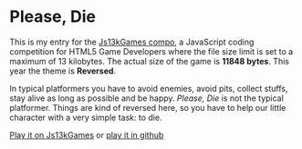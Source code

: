 # Please, Die
This is my entry for the [Js13kGames compo](http://js13kgames.com/), a JavaScript coding competition
for HTML5 Game Developers where the file size limit is set to a maximum of 13
kilobytes. The actual size of the game is **11848 bytes**. This year the theme is **Reversed**.

In typical platformers you have to avoid enemies, avoid pits, collect stuffs, stay alive as long as possible
and be happy. _Please, Die_ is not the typical platformer. Things are kind of reversed here, so you have
to help our little character with a very simple task: to die.

[Play it on Js13kGames](http://js13kgames.com/entries/) or [play it in github](http://satanas.github.io/please-die)
